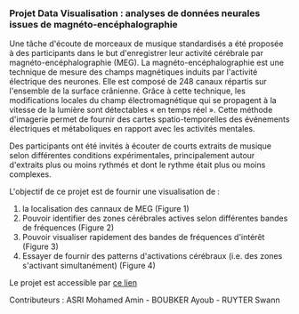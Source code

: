 
### Projet Data Visualisation : analyses de données neurales issues de magnéto-encéphalographie

Une tâche d'écoute de morceaux de musique standardisés a été proposée à des participants dans le but d'enregistrer leur activité cérébrale par magnéto-encéphalographie (MEG). La magnéto-encéphalographie est une technique de mesure des champs magnétiques induits par l'activité électrique des neurones. Elle est composé de 248 canaux répartis sur l'ensemble de la surface crânienne. Grâce à cette technique, les modifications locales du champ électromagnétique qui se propagent à la vitesse de la lumière sont détectables « en temps réel ». Cette méthode d'imagerie permet de fournir des cartes spatio-temporelles des événements électriques et métaboliques en rapport avec les activités mentales.

Des participants ont été invités à écouter de courts extraits de musique selon différentes conditions expérimentales, principalement autour d'extraits plus ou moins rythmés et dont le rythme était plus ou moins complexes. 

L'objectif de ce projet est de fournir une visualisation de :

1. la localisation des cannaux de MEG (Figure 1)
2. Pouvoir identifier des zones cérébrales actives selon différentes bandes de fréquences (Figure 2)
3. Pouvoir visualiser rapidement des bandes de fréquences d'intérêt (Figure 3)
4. Essayer de fournir des patterns d'activations cérébraux (i.e. des zones s'activant simultanément) (Figure 4)

Le projet est accessible par [ce lien](https://kraramel.github.io/Encephalo/)

Contributeurs : ASRI Mohamed Amin - BOUBKER Ayoub - RUYTER Swann

